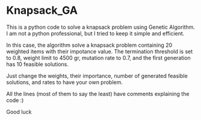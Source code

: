 # Knapsack_GA
This is a python code to solve a knapsack problem using Genetic Algorithm. I am not a python professional, but I tried to keep it simple and efficient.

In this case, the algorithm solve a knapsack problem containing 20 weighted items with their impotance value. The termination threshold is set to 0.8, 
weight limit to 4500 gr, mutation rate to 0.7, and the first generation has 10 feasible solutions. 

Just change the weights, their importance, number of generated feasible solutions, and rates to have your own problem.

All the lines (most of them to say the least) have comments explaining the code :)

Good luck



